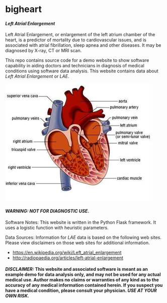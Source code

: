 # bigheart

#### *Left Atrial Enlargement* 
Left Atrial Enlargement, or enlargement of the left atrium chamber of the heart, is a predictor of mortality due to cardiovascular issues, and is associated with atrial fibrillation, sleep apnea and other diseases.  It may be diagnosed by X-ray, CT or MRI scan.  

This repo contains source code for a demo website to show software capability in aiding doctors and technicians in diagnosis of medical conditions using software data analysis.  This website contains data about *Left Atrial Enlargement* or *LAE*.  

<img src="https://github.com/bfetler/bigheart/blob/master/static/images/HumanHeartDiagram.jpg" alt="human heart" />

#### *WARNING: NOT FOR DIAGNOSTIC USE*. 

Software Notes: This website is written in the Python Flask framework. It uses a logistic function with heuristic parameters.

Data Sources: Information for *LAE* data is based on the following web sites.  Please view disclaimers on those web sites for additional information.
+ https://en.wikipedia.org/wiki/Left_atrial_enlargement
+ http://radiopaedia.org/articles/left-atrial-enlargement

#### *DISCLAIMER:* This website and associated software is meant as an example demo for data analysis only, and may not be used for any actual medical use.  Author makes no claims or warranties of any kind as to the accuracy of any medical information contained herein.  If you suspect you have a medical condition, please consult your physician.  *USE AT YOUR OWN RISK.*
